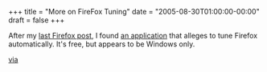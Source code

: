 +++
title = "More on FireFox Tuning"
date = "2005-08-30T01:00:00-00:00"
draft = false
+++

After my [last Firefox
post](http://www.approachingnormal.com/articles/2005/08/28/speed-up-firefox),
I found [an application](http://www.totalidea.com/freestuff4.htm) that
alleges to tune Firefox automatically. It's free, but appears to be
Windows only.

[via](http://www.hanselman.com/blog/August2005QuickieUpdate.aspx)

